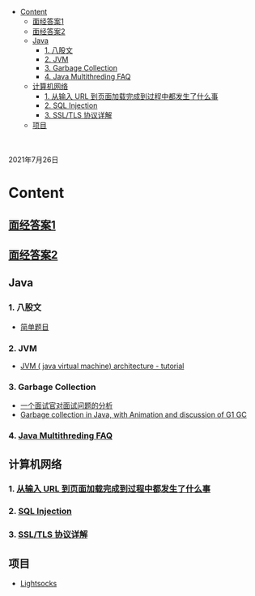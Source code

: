 - [Content](#content)
  - [面经答案1](#面经答案1)
  - [面经答案2](#面经答案2)
  - [Java](#java)
    - [1. 八股文](#1-八股文)
    - [2. JVM](#2-jvm)
    - [3. Garbage Collection](#3-garbage-collection)
    - [4. Java Multithreding FAQ](#4-java-multithreding-faq)
  - [计算机网络](#计算机网络)
    - [1. 从输入 URL 到页面加载完成到过程中都发生了什么事](#1-从输入-url-到页面加载完成到过程中都发生了什么事)
    - [2. SQL Injection](#2-sql-injection)
    - [3. SSL/TLS 协议详解](#3-ssltls-协议详解)
  - [项目](#项目)


</br></br>
2021年7月26日


# Content
## [面经答案1](https://github.com/jianghui-galaxy/Interview-Notebook)
## [面经答案2](https://github.com/CyC2018/Interview-Notebook)


## Java
### 1. 八股文 
- [简单题目](https://zhuanlan.zhihu.com/p/388492859)
### 2. JVM
- [JVM ( java virtual machine) architecture - tutorial](https://www.youtube.com/watch?v=ZBJ0u9MaKtM)
### 3. Garbage Collection 
- [一个面试官对面试问题的分析](https://www.iteye.com/blog/icyfenix-715301)
- [Garbage collection in Java, with Animation and discussion of G1 GC](https://www.youtube.com/watch?v=UnaNQgzw4zY)
### 4. [Java Multithreding FAQ](https://www.zhihu.com/question/22375509/answer/21161626)


## 计算机网络
### 1. [从输入 URL 到页面加载完成到过程中都发生了什么事](http://fex.baidu.com/blog/2014/05/what-happen/)
### 2. [SQL Injection](https://www.w3schools.com/sql/sql_injection.asp)
### 3. [SSL/TLS 协议详解](https://cshihong.github.io/2019/05/09/SSL%E5%8D%8F%E8%AE%AE%E8%AF%A6%E8%A7%A3/)


## 项目
- [Lightsocks](https://github.com/gwuhaolin/blog/issues/12)
